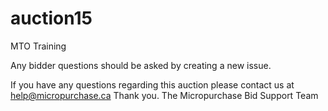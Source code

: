 # auction15
MTO Training

Any bidder questions should be asked by creating a new issue. 

If you have any questions regarding this auction please contact us at help@micropurchase.ca 
Thank you. 
The Micropurchase Bid Support Team 
